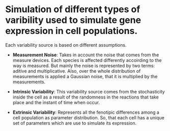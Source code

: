 # Simulation of different types of varibility used to simulate gene expression in cell populations.
Each variability source is based on different assumptions.

- **Measurement Noise**: Takes in account the noise that comes from the measure devices. Each species is affected differently accoirding to the way is measured. But mainly the noise is represented by two terms: aditive and multiplicative. Also, over the whole distribution of measurements is applied a Gaussian noise, that it is multiplied by the measurements.

- **Intrinsic Variability**: This variability source comes from the stochasticity inside the cell as a result of the randomness in the reactions that take place and the instant of time when occur.

- **Extrinsic Variability**: Represents all the fenotipic differences among a cell population as parameter distribution. So, that each cell has a unique set of parameters which are use to simulate its expression.
